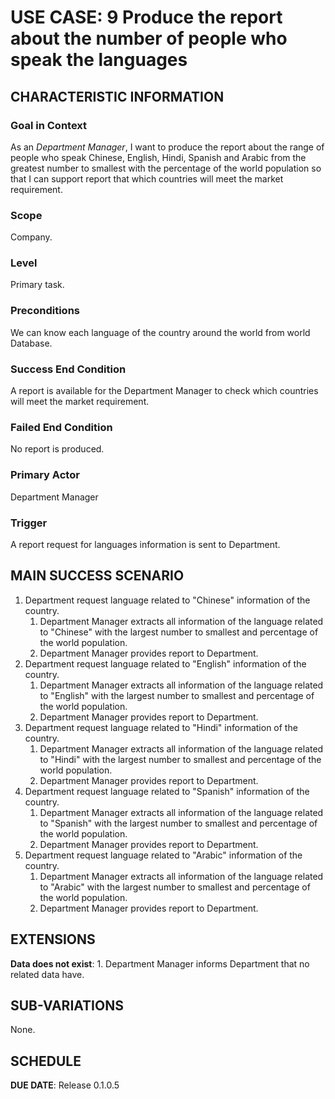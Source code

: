 # USE CASE: 9 Produce the report about the number of people who speak the languages

## CHARACTERISTIC INFORMATION

### Goal in Context

As an *Department Manager*, I want to produce the report about the range of people who speak Chinese, English, Hindi, Spanish and Arabic from the greatest number to smallest with the percentage of the world population so that I can support report that which countries will meet the market requirement.
### Scope

Company.

### Level

Primary task.

### Preconditions

We can know each language of the country around the world from world Database.

### Success End Condition

A report is available for the Department Manager to check which countries will meet the market requirement.

### Failed End Condition

No report is produced.

### Primary Actor

Department Manager

### Trigger

A report request for languages information is sent to Department.

## MAIN SUCCESS SCENARIO

1. Department request language related to "Chinese" information of the country.
   1. Department Manager extracts all information of the language related to "Chinese" with the largest number to smallest and percentage of the world population.
   2. Department Manager provides report to Department.
2. Department request language related to "English" information of the country.
   1. Department Manager extracts all information of the language related to "English" with the largest number to smallest and percentage of the world population.
   2. Department Manager provides report to Department.
3. Department request language related to "Hindi" information of the country.
   1. Department Manager extracts all information of the language related to "Hindi" with the largest number to smallest and percentage of the world population.
   2. Department Manager provides report to Department.
4. Department request language related to "Spanish" information of the country.
   1. Department Manager extracts all information of the language related to "Spanish" with the largest number to smallest and percentage of the world population.
   2. Department Manager provides report to Department.
5. Department request language related to "Arabic" information of the country.
   1. Department Manager extracts all information of the language related to "Arabic" with the largest number to smallest and percentage of the world population.
   2. Department Manager provides report to Department.

## EXTENSIONS

**Data does not exist**:
    1. Department Manager informs Department that no related data have.

## SUB-VARIATIONS

None.

## SCHEDULE

**DUE DATE**: Release 0.1.0.5